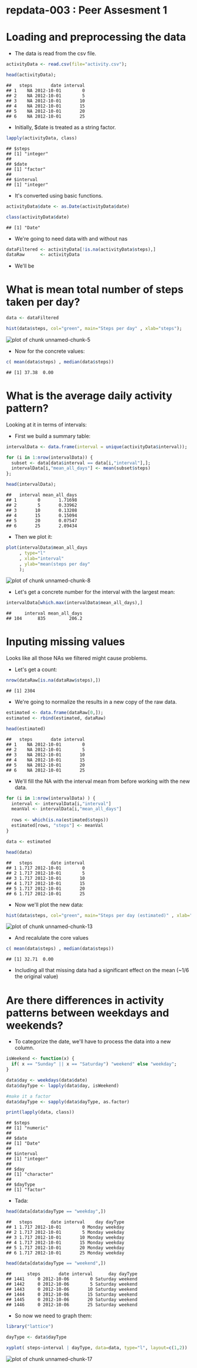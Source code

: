repdata-003 : Peer Assesment 1 
========================================================


# Loading and preprocessing the data

* The data is read from the csv file.


```r
activityData <- read.csv(file="activity.csv");

head(activityData);
```

```
##   steps       date interval
## 1    NA 2012-10-01        0
## 2    NA 2012-10-01        5
## 3    NA 2012-10-01       10
## 4    NA 2012-10-01       15
## 5    NA 2012-10-01       20
## 6    NA 2012-10-01       25
```


* Initially, $date is treated as a string factor.


```r
lapply(activityData, class)
```

```
## $steps
## [1] "integer"
## 
## $date
## [1] "factor"
## 
## $interval
## [1] "integer"
```

* It's converted using basic functions.


```r
activityData$date <- as.Date(activityData$date)

class(activityData$date)
```

```
## [1] "Date"
```

* We're going to need data with and without nas


```r
dataFiltered <- activityData[!is.na(activityData$steps),]
dataRaw      <- activityData
```


* We'll be 

# What is mean total number of steps taken per day?



```r
data <- dataFiltered 

hist(data$steps, col="green", main="Steps per day" , xlab="steps");
```

![plot of chunk unnamed-chunk-5](figure/unnamed-chunk-5.png) 

* Now for the concrete values:


```r
c( mean(data$steps) , median(data$steps))
```

```
## [1] 37.38  0.00
```

# What is the average daily activity pattern?

Looking at it in terms of intervals:

* First we build a summary table:


```r
intervalData <- data.frame(interval = unique(activityData$interval));

for (i in 1:nrow(intervalData)) {
  subset <- data[data$interval == data[i,"interval"],];
  intervalData[i,"mean_all_days"] <- mean(subset$steps)
};

head(intervalData);
```

```
##   interval mean_all_days
## 1        0       1.71698
## 2        5       0.33962
## 3       10       0.13208
## 4       15       0.15094
## 5       20       0.07547
## 6       25       2.09434
```

* Then we plot it:


```r
plot(intervalData$mean_all_days
     , type="l"
     , xlab="interval"
     , ylab="mean(steps per day"
     );
```

![plot of chunk unnamed-chunk-8](figure/unnamed-chunk-8.png) 

* Let's get a concrete number for the interval with the largest mean:


```r
intervalData[which.max(intervalData$mean_all_days),]
```

```
##     interval mean_all_days
## 104      835         206.2
```

# Inputing missing values

Looks like all those NAs we filtered might cause problems.

* Let's get a count:


```r
nrow(dataRaw[is.na(dataRaw$steps),])
```

```
## [1] 2304
```

* We're going to normalize the results in a new copy of the raw data.

 

```r
estimated <- data.frame(dataRaw[0,]);
estimated <- rbind(estimated, dataRaw)

head(estimated)
```

```
##   steps       date interval
## 1    NA 2012-10-01        0
## 2    NA 2012-10-01        5
## 3    NA 2012-10-01       10
## 4    NA 2012-10-01       15
## 5    NA 2012-10-01       20
## 6    NA 2012-10-01       25
```

* We'll fill the NA with the interval mean from before working with the new data.


```r
for (i in 1:nrow(intervalData) ) {
  interval <- intervalData[i,"interval"]
  meanVal <- intervalData[i,"mean_all_days"]
    
  rows <- which(is.na(estimated$steps))
  estimated[rows, "steps"] <- meanVal
}

data <- estimated

head(data)
```

```
##   steps       date interval
## 1 1.717 2012-10-01        0
## 2 1.717 2012-10-01        5
## 3 1.717 2012-10-01       10
## 4 1.717 2012-10-01       15
## 5 1.717 2012-10-01       20
## 6 1.717 2012-10-01       25
```

* Now we'll plot the new data:


```r
hist(data$steps, col="green", main="Steps per day (estimated)" , xlab="steps");
```

![plot of chunk unnamed-chunk-13](figure/unnamed-chunk-13.png) 

* And recalulate the core values


```r
c( mean(data$steps) , median(data$steps))
```

```
## [1] 32.71  0.00
```

* Including all that missing data had a significant effect on the mean (~1/6 the original value)

# Are there differences in activity patterns between weekdays and weekends?

* To categorize the date, we'll have to process the data into a new column.


```r
isWeekend <- function(x) {
  if( x == "Sunday" || x == "Saturday") "weekend" else "weekday";
}

data$day <- weekdays(data$date)
data$dayType <- lapply(data$day, isWeekend)

#make it a factor
data$dayType <- sapply(data$dayType, as.factor)

print(lapply(data, class))
```

```
## $steps
## [1] "numeric"
## 
## $date
## [1] "Date"
## 
## $interval
## [1] "integer"
## 
## $day
## [1] "character"
## 
## $dayType
## [1] "factor"
```

* Tada: 


```r
head(data[data$dayType == "weekday",])
```

```
##   steps       date interval    day dayType
## 1 1.717 2012-10-01        0 Monday weekday
## 2 1.717 2012-10-01        5 Monday weekday
## 3 1.717 2012-10-01       10 Monday weekday
## 4 1.717 2012-10-01       15 Monday weekday
## 5 1.717 2012-10-01       20 Monday weekday
## 6 1.717 2012-10-01       25 Monday weekday
```

```r
head(data[data$dayType == "weekend",])
```

```
##      steps       date interval      day dayType
## 1441     0 2012-10-06        0 Saturday weekend
## 1442     0 2012-10-06        5 Saturday weekend
## 1443     0 2012-10-06       10 Saturday weekend
## 1444     0 2012-10-06       15 Saturday weekend
## 1445     0 2012-10-06       20 Saturday weekend
## 1446     0 2012-10-06       25 Saturday weekend
```

* So now we need to graph them:


```r
library("lattice")

dayType <- data$dayType

xyplot( steps~interval | dayType, data=data, type="l", layout=c(1,2))
```

![plot of chunk unnamed-chunk-17](figure/unnamed-chunk-17.png) 
